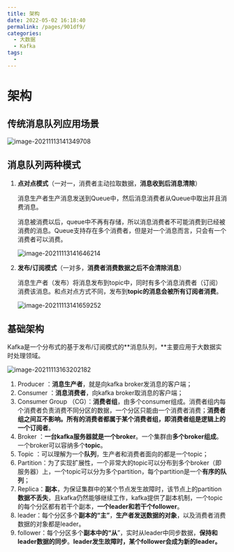 ```yaml
---
title: 架构
date: 2022-05-02 16:18:40
permalink: /pages/901df9/
categories:
  - 大数据
  - Kafka
tags:
  - 
---
```

# 架构

## 传统消息队列应用场景

![image-20211113141349708](https://cdn.jsdelivr.net/gh/Iekrwh/images/md-images/image-20211113141349708.png)

## 消息队列两种模式

1. **点对点模式**（一对一，消费者主动拉取数据，**消息收到后消息清除**）

   消息生产者生产消息发送到Queue中，然后消息消费者从Queue中取出并且消费消息。

   消息被消费以后，queue中不再有存储，所以消息消费者不可能消费到已经被消费的消息。Queue支持存在多个消费者，但是对一个消息而言，只会有一个消费者可以消费。

   ![image-20211113141646214](https://cdn.jsdelivr.net/gh/Iekrwh/images/md-images/image-20211113141646214.png)

2. **发布/订阅模式**（一对多，**消费者消费数据之后不会清除消息**）

   消息生产者（发布）将消息发布到topic中，同时有多个消息消费者（订阅）消费该消息。和点对点方式不同，发布到**topic的消息会被所有订阅者消费**。

   ![image-20211113141659252](C:/Users/Iekr/AppData/Roaming/Typora/typora-user-images/image-20211113141659252.png)

## 基础架构

Kafka是一个分布式的基于发布/订阅模式的**消息队列，**主要应用于大数据实时处理领域。

![image-20211113163202182](https://cdn.jsdelivr.net/gh/Iekrwh/images/md-images/image-20211113163202182.png)

1. Producer ：**消息生产者**，就是向kafka broker发消息的客户端；
2. Consumer ：**消息消费者**，向kafka broker取消息的客户端；
3. Consumer Group （CG）：**消费者组**，由多个consumer组成。消费者组内每个消费者负责消费不同分区的数据，一个分区只能由一个消费者消费；**消费者组之间互不影响。所有的消费者都属于某个消费者组，即消费者组是逻辑上的一个订阅者**。
4. Broker ：**一台kafka服务器就是一个broker**。一个集群由**多个broker组成**。一个broker可以容纳多个**topic**。
5. Topic ：可以理解为一个**队列**，生产者和消费者面向的都是一个topic；
6. Partition：为了实现扩展性，一个非常大的topic可以分布到多个broker（即服务器）上，一个topic可以分为多个partition，每个partition是一个**有序的队列**；
7. Replica：**副本**，为保证集群中的某个节点发生故障时，该节点上的partition**数据不丢失**，且kafka仍然能够继续工作，kafka提供了副本机制，一个topic的每个分区都有若干个副本，**一个leader和若干个follower**。
8. leader：每个分区多个**副本的“主”**，**生产者发送数据的对象**，以及消费者消费数据的对象都是leader。
9. follower：每个分区多个**副本中的“从**”，实时从leader中同步数据，**保持和leader数据的同步**。**leader发生故障时，某个follower会成为新的leader。**



